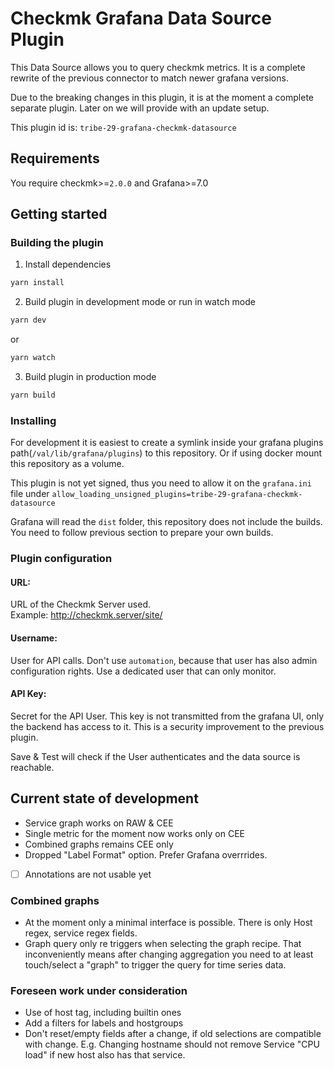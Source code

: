 # Checkmk Grafana Data Source Plugin 

This Data Source allows you to query checkmk metrics. It is a complete rewrite
of the previous connector to match newer grafana versions.

Due to the breaking changes in this plugin, it is at the moment a complete
separate plugin. Later on we will provide with an update setup.

This plugin id is: `tribe-29-grafana-checkmk-datasource`

## Requirements
You require checkmk>=`2.0.0` and Grafana>=7.0

## Getting started
### Building the plugin
1. Install dependencies
```BASH
yarn install
```
2. Build plugin in development mode or run in watch mode
```BASH
yarn dev
```
or
```BASH
yarn watch
```
3. Build plugin in production mode
```BASH
yarn build
```
### Installing 
For development it is easiest to create a symlink inside your grafana plugins
path(`/val/lib/grafana/plugins`) to this repository. Or if using docker mount
this repository as a volume.

This plugin is not yet signed, thus you need to allow it on the `grafana.ini` file under
`allow_loading_unsigned_plugins=tribe-29-grafana-checkmk-datasource`

Grafana will read the `dist` folder, this repository does not include the
builds. You need to follow previous section to prepare your own builds.

### Plugin configuration
#### URL:
URL of the Checkmk Server used.\
Example: http://checkmk.server/site/

#### Username:
User for API calls. Don't use `automation`, because that user has also
admin configuration rights. Use a dedicated user that can only monitor. 

#### API Key:
Secret for the API User. This key is not transmitted from the grafana UI, only
the backend has access to it. This is a security improvement to the previous
plugin.

Save & Test will check if the User authenticates and the data source is
reachable.

## Current state of development

- Service graph works on RAW & CEE
- Single metric for the moment now works only on CEE
- Combined graphs remains CEE only
- Dropped "Label Format" option. Prefer Grafana overrrides.
- [ ] Annotations are not usable yet
### Combined graphs
- At the moment only a minimal interface is possible. There is only Host regex,
  service regex fields.
- Graph query only re triggers when selecting the graph recipe. That
  inconveniently means after changing aggregation you need to at least
  touch/select a "graph" to trigger the query for time series data.

### Foreseen work under consideration
- Use of host tag, including builtin ones
- Add a filters for labels and hostgroups
- Don't reset/empty fields after a change, if old selections are compatible with
  change. E.g. Changing hostname should not remove Service "CPU load" if new
  host also has that service.
